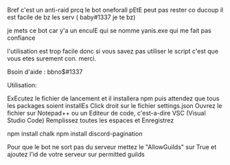 Bref c'est un anti-raid prcq le bot oneforall pEtE peut pas rester co ducoup il est facile de bz les serv ( baby#1337 je te bz)

je mets ce bot car y'a un enculE qui se nomme yanis.exe qui me fait pas confiance 

l'utilisation est trop facile donc si vous savez pas utiliser le script c'est que vous etes surement con. merci.

Bsoin d'aide : bbno$#1337

Utilisation: 

ExEcutez le fichier de lancement et il installera npm puis attendez que tous les packages soient installEs
Click droit sur le fichier settings.json
Ouvrez le fichier sur Notepad++ ou un Editeur de code, c'est-a-dire VSC (Visual Studio Code)
Remplissez toutes les espaces 
et Enregistrez

npm install chalk
npm install discord-pagination

Pour que le bot ne sort pas du serveur mettez le "AllowGuilds" sur True et ajoutez l'id de votre serveur sur permitted guilds

